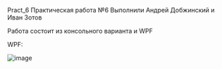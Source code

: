 Pract_6 Практическая работа №6 Выполнили Андрей Добжинский и Иван Зотов

Работа состоит из консольного варианта и WPF

WPF:


![image](https://github.com/user-attachments/assets/de9fc8c3-289b-491f-ad35-77fe70ea42ab)
